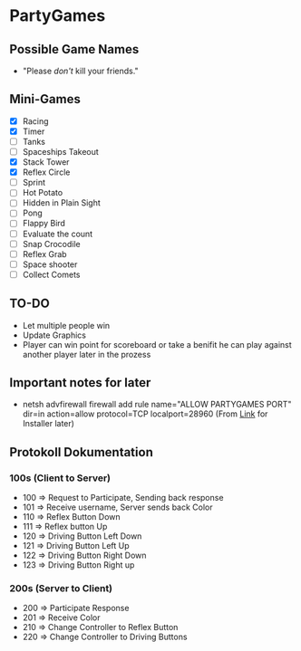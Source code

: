 # PartyGames
## Possible Game Names
- "Please *don't* kill your friends."

## Mini-Games
- [x] Racing
- [x] Timer
- [ ] Tanks
- [ ] Spaceships Takeout
- [x] Stack Tower
- [x] Reflex Circle
- [ ] Sprint
- [ ] Hot Potato
- [ ] Hidden in Plain Sight
- [ ] Pong
- [ ] Flappy Bird
- [ ] Evaluate the count
- [ ] Snap Crocodile
- [ ] Reflex Grab
- [ ] Space shooter
- [ ] Collect Comets

## TO-DO
- Let multiple people win
- Update Graphics
- Player can win point for scoreboard or take a benifit he can play against another player later in the prozess 

## Important notes for later
- netsh advfirewall firewall add rule name="ALLOW PARTYGAMES PORT" dir=in action=allow protocol=TCP localport=28960 (From [Link](https://techexpert.tips/de/windows-de/windows-oeffnen-eines-ports-auf-der-firewall-mithilfe-der-befehlszeile/) for Installer later)

## Protokoll Dokumentation
### 100s (Client to Server)
- 100 => Request to Participate, Sending back response
- 101 => Receive username, Server sends back Color
- 110 => Reflex Button Down
- 111 => Reflex button Up
- 120 => Driving Button Left Down
- 121 => Driving Button Left Up
- 122 => Driving Button Right Down
- 123 => Driving Button Right up
### 200s (Server to Client)
- 200 => Participate Response
- 201 => Receive Color
- 210 => Change Controller to Reflex Button
- 220 => Change Controller to Driving Buttons
